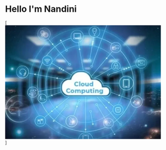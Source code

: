 # Hello I'm Nandini

[![Responsive Full Background Image ](https://raw.githubusercontent.com/nandiniptl/images/refs/heads/main/img.webp)]





